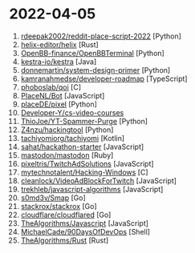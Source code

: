 # 2022-04-05

1. [rdeepak2002/reddit-place-script-2022](https://github.com/rdeepak2002/reddit-place-script-2022 "Script to draw an image onto r/place (https://www.reddit.com/r/place/)") [Python]
2. [helix-editor/helix](https://github.com/helix-editor/helix "A post-modern modal text editor.") [Rust]
3. [OpenBB-finance/OpenBBTerminal](https://github.com/OpenBB-finance/OpenBBTerminal "Investment Research for Everyone, Anywhere.") [Python]
4. [kestra-io/kestra](https://github.com/kestra-io/kestra "Kestra is an infinitely scalable opensource orchestration and scheduling platform, creating, running, scheduling, and monitoring millions of complex pipelines.") [Java]
5. [donnemartin/system-design-primer](https://github.com/donnemartin/system-design-primer "Learn how to design large-scale systems. Prep for the system design interview. Includes Anki flashcards.") [Python]
6. [kamranahmedse/developer-roadmap](https://github.com/kamranahmedse/developer-roadmap "Roadmap to becoming a developer in 2022") [TypeScript]
7. [phoboslab/qoi](https://github.com/phoboslab/qoi "The “Quite OK Image Format” for fast, lossless image compression") [C]
8. [PlaceNL/Bot](https://github.com/PlaceNL/Bot "De r/place bot voor r/PlaceNL.") [JavaScript]
9. [placeDE/pixel](https://github.com/placeDE/pixel "") [Python]
10. [Developer-Y/cs-video-courses](https://github.com/Developer-Y/cs-video-courses "List of Computer Science courses with video lectures.") 
11. [ThioJoe/YT-Spammer-Purge](https://github.com/ThioJoe/YT-Spammer-Purge "Allows you easily scan for and delete scam comments using several methods.") [Python]
12. [Z4nzu/hackingtool](https://github.com/Z4nzu/hackingtool "ALL IN ONE Hacking Tool For Hackers") [Python]
13. [tachiyomiorg/tachiyomi](https://github.com/tachiyomiorg/tachiyomi "Free and open source manga reader for Android.") [Kotlin]
14. [sahat/hackathon-starter](https://github.com/sahat/hackathon-starter "A boilerplate for Node.js web applications") [JavaScript]
15. [mastodon/mastodon](https://github.com/mastodon/mastodon "Your self-hosted, globally interconnected microblogging community") [Ruby]
16. [pixeltris/TwitchAdSolutions](https://github.com/pixeltris/TwitchAdSolutions "") [JavaScript]
17. [mytechnotalent/Hacking-Windows](https://github.com/mytechnotalent/Hacking-Windows "A FREE Windows C development course where we will learn the Win32API and reverse engineer each step utilizing IDA Free in both an x86 and x64 environment.") [C]
18. [cleanlock/VideoAdBlockForTwitch](https://github.com/cleanlock/VideoAdBlockForTwitch "Blocks Ads on Twitch.tv.") [JavaScript]
19. [trekhleb/javascript-algorithms](https://github.com/trekhleb/javascript-algorithms "📝 Algorithms and data structures implemented in JavaScript with explanations and links to further readings") [JavaScript]
20. [s0md3v/Smap](https://github.com/s0md3v/Smap "a drop-in replacement for Nmap powered by shodan.io") [Go]
21. [stackrox/stackrox](https://github.com/stackrox/stackrox "The StackRox Kubernetes Security Platform performs a risk analysis of the container environment, delivers visibility and runtime alerts, and provides recommendations to proactively improve security by hardening the environment.") [Go]
22. [cloudflare/cloudflared](https://github.com/cloudflare/cloudflared "Cloudflare Tunnel client (formerly Argo Tunnel)") [Go]
23. [TheAlgorithms/Javascript](https://github.com/TheAlgorithms/Javascript "Algorithms implemented in JavaScript for beginners, following best practices.") [JavaScript]
24. [MichaelCade/90DaysOfDevOps](https://github.com/MichaelCade/90DaysOfDevOps "This repository is my documenting repository for learning the world of DevOps. I started this journey on the 1st January 2022 and I plan to run to March 31st for a complete 90-day romp on spending an hour a day including weekends to get a foundational knowledge across a lot of different areas that make up DevOps.") [Shell]
25. [TheAlgorithms/Rust](https://github.com/TheAlgorithms/Rust "All Algorithms implemented in Rust") [Rust]
